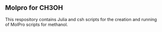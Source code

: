 ## Molpro for CH3OH
This respository contains Julia and csh scripts for the creation and running of MolPro scripts for methanol.